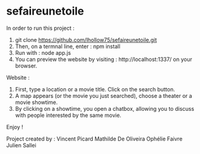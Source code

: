 # sefaireunetoile

In order to run this project :
1) git clone https://github.com/lhollow75/sefaireunetoile.git
2) Then, on a termnal line, enter : npm install
3) Run with : node app.js
4) You can preview the website by visiting : http://localhost:1337/ on your browser.

Website :
1) First, type a location or a movie title. Click on the search button.
2) A map appears (or the movie you just searched), choose a theater or a movie showtime.
3) By clicking on a showtime, you open a chatbox, allowing you to discuss with people interested by the same movie. 

Enjoy !

Project created by :
Vincent Picard
Mathilde De Oliveira
Ophélie Faivre
Julien Sallei
